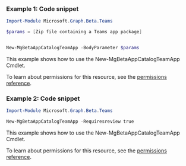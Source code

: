 ### Example 1: Code snippet

```powershellImport-Module Microsoft.Graph.Beta.Teams

$params = [Zip file containing a Teams app package]


New-MgBetaAppCatalogTeamApp -BodyParameter $params
```
This example shows how to use the New-MgBetaAppCatalogTeamApp Cmdlet.
To learn about permissions for this resource, see the [permissions reference](/graph/permissions-reference).

### Example 2: Code snippet

```powershellImport-Module Microsoft.Graph.Beta.Teams

New-MgBetaAppCatalogTeamApp -Requiresreview true
```
This example shows how to use the New-MgBetaAppCatalogTeamApp Cmdlet.
To learn about permissions for this resource, see the [permissions reference](/graph/permissions-reference).

